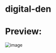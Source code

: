 # digital-den
# Preview:
![image](https://images-ext-1.discordapp.net/external/WQyopkEavfztiO2FE-slEQXOhk686qFbRPxusZGqpk8/https/img.gta5-mods.com/q75/images/mlo-digitalden-add-on-sp-fivem-helenius/096071-Zshlk9m.png)
